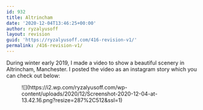 ```yaml
---
id: 932
title: Altrincham
date: '2020-12-04T13:46:25+00:00'
author: ryzalyusoff
layout: revision
guid: 'https://ryzalyusoff.com/416-revision-v1/'
permalink: /416-revision-v1/
---
```


During winter early 2019, I made a video to show a beautiful scenery in Altrincham, Manchester. I posted the video as an instagram story which you can check out below:

<div class="wp-block-image"><figure class="aligncenter is-resized">![](https://i2.wp.com/ryzalyusoff.com/wp-content/uploads/2020/12/Screenshot-2020-12-04-at-13.42.16.png?resize=287%2C512&ssl=1)<figcaption><https://www.instagram.com/stories/highlights/18013338880096334/></figcaption></figure></div>